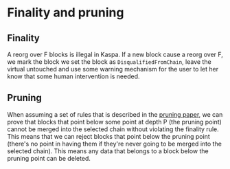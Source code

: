 # Finality and pruning

## Finality

A reorg over F blocks is illegal in Kaspa. If a new block cause a reorg over F, we mark the block we set the block
as `DisqualifiedFromChain`, leave the virtual untouched and use some warning mechanism for the user to let her know that
some human intervention is needed.

## Pruning

When assuming a set of rules that is described in the [pruning paper](./prunality/Prunality.pdf), we can prove that
blocks that point below some point at depth P (the pruning point)
cannot be merged into the selected chain without violating the finality rule. This means that we can reject blocks that
point below the pruning point
(there's no point in having them if they're never going to be merged into the selected chain). This means any data that
belongs to a block below the pruning point can be deleted.
